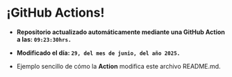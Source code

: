 # ¡GitHub Actions!
* **Repositorio actualizado automáticamente mediante una GitHub Action a las: `09:23:30hrs.`**
* **Modificado el día: `29, del mes de junio, del año 2025.`**

* Ejemplo sencillo de cómo la **Action** modifica este archivo README.md.
